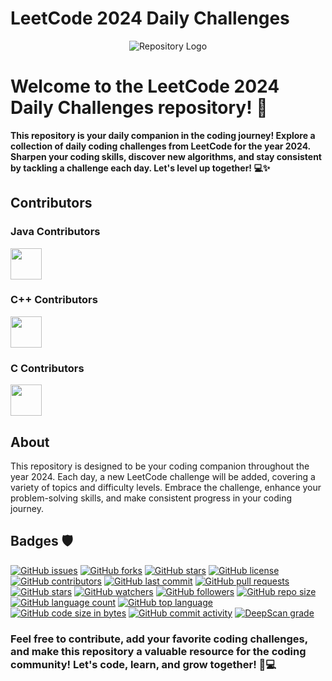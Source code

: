 # LeetCode 2024 Daily Challenges


<p align="center">
  <img src="https://leetcode.com/static/images/LeetCode_Sharing.png" alt="Repository Logo">
</p>

# Welcome to the LeetCode 2024 Daily Challenges repository! 🚀

**This repository is your daily companion in the coding journey! Explore a collection of daily coding challenges from LeetCode for the year 2024. Sharpen your coding skills, discover new algorithms, and stay consistent by tackling a challenge each day. Let's level up together! 💻✨**

## Contributors

### Java Contributors
[<img src="https://avatars.githubusercontent.com/u/122305929?s=400&u=91e7aecf724121f7cfce7557ebf77ac3fc985451&v=4" width="50px" height="50px">](https://github.com/dhruvabhat24)

### C++ Contributors
[<img src="https://avatars.githubusercontent.com/u/145255212?v=4" width="50px" height="50px">](https://github.com/Abiji-2020)

### C Contributors
[<img src="https://avatars.githubusercontent.com/u/122141906?s=400&u=8d14803d835c0fa212713be73cfdd9f58378961d&v=4" width="50px" height="50px">](https://github.com/pradyumna100903)

## About

This repository is designed to be your coding companion throughout the year 2024. Each day, a new LeetCode challenge will be added, covering a variety of topics and difficulty levels. Embrace the challenge, enhance your problem-solving skills, and make consistent progress in your coding journey.

## Badges 🛡️

[![GitHub issues](https://img.shields.io/github/issues/dhruvabhat24/Leetcode-2024)](https://github.com/dhruvabhat24/Leetcode-2024/issues)
[![GitHub forks](https://img.shields.io/github/forks/dhruvabhat24/Leetcode-2024)](https://github.com/dhruvabhat24/Leetcode-2024/network)
[![GitHub stars](https://img.shields.io/github/stars/dhruvabhat24/Leetcode-2024)](https://github.com/dhruvabhat24/Leetcode-2024/stargazers)
[![GitHub license](https://img.shields.io/github/license/dhruvabhat24/Leetcode-2024)](https://github.com/dhruvabhat24/Leetcode-2024/blob/main/LICENSE)
[![GitHub contributors](https://img.shields.io/github/contributors/dhruvabhat24/Leetcode-2024)](https://github.com/dhruvabhat24/Leetcode-2024/graphs/contributors)
[![GitHub last commit](https://img.shields.io/github/last-commit/dhruvabhat24/Leetcode-2024)](https://github.com/dhruvabhat24/Leetcode-2024/commits/main)
[![GitHub pull requests](https://img.shields.io/github/issues-pr/dhruvabhat24/Leetcode-2024)](https://github.com/dhruvabhat24/Leetcode-2024/pulls)
[![GitHub stars](https://img.shields.io/github/stars/dhruvabhat24/Leetcode-2024)](https://github.com/dhruvabhat24/Leetcode-2024/stargazers)
[![GitHub watchers](https://img.shields.io/github/watchers/dhruvabhat24/Leetcode-2024?style=social)](https://github.com/dhruvabhat24/Leetcode-2024/watchers)
[![GitHub followers](https://img.shields.io/github/followers/dhruvabhat24?style=social)](https://github.com/dhruvabhat24)
[![GitHub repo size](https://img.shields.io/github/repo-size/dhruvabhat24/Leetcode-2024)](https://github.com/dhruvabhat24/Leetcode-2024)
[![GitHub language count](https://img.shields.io/github/languages/count/dhruvabhat24/Leetcode-2024)](https://github.com/dhruvabhat24/Leetcode-2024)
[![GitHub top language](https://img.shields.io/github/languages/top/dhruvabhat24/Leetcode-2024)](https://github.com/dhruvabhat24/Leetcode-2024)
[![GitHub code size in bytes](https://img.shields.io/github/languages/code-size/dhruvabhat24/Leetcode-2024)](https://github.com/dhruvabhat24/Leetcode-2024)
[![GitHub commit activity](https://img.shields.io/github/commit-activity/w/dhruvabhat24/Leetcode-2024)](https://github.com/dhruvabhat24/Leetcode-2024)
[![DeepScan grade](https://deepscan.io/api/teams/23157/projects/26591/branches/848697/badge/grade.svg)](https://deepscan.io/dashboard#view=project&tid=23157&pid=26591&bid=848697)

### Feel free to contribute, add your favorite coding challenges, and make this repository a valuable resource for the coding community! Let's code, learn, and grow together! 🌱💻
